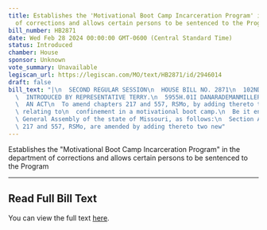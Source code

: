 ```yaml
---
title: Establishes the 'Motivational Boot Camp Incarceration Program' in the department
  of corrections and allows certain persons to be sentenced to the Program
bill_number: HB2871
date: Wed Feb 28 2024 00:00:00 GMT-0600 (Central Standard Time)
status: Introduced
chamber: House
sponsor: Unknown
vote_summary: Unavailable
legiscan_url: https://legiscan.com/MO/text/HB2871/id/2946014
draft: false
bill_text: "|\n  SECOND REGULAR SESSION\n  HOUSE BILL NO. 2871\n  102ND GENERAL ASSEMBLY\n\
  \  INTRODUCED BY REPRESENTATIVE TERRY.\n  5955H.01I DANARADEMANMILLER,ChiefClerk\n\
  \  AN ACT\n  To amend chapters 217 and 557, RSMo, by adding thereto two new sections\
  \ relating to\n  confinement in a motivational boot camp.\n  Be it enacted by the\
  \ General Assembly of the state of Missouri, as follows:\n  Section A. Chapters\
  \ 217 and 557, RSMo, are amended by adding thereto two new"
---
```

Establishes the "Motivational Boot Camp Incarceration Program" in the department of corrections and allows certain persons to be sentenced to the Program

---

## Read Full Bill Text

You can view the full text [here](https://legiscan.com/MO/text/HB2871/id/2946014).
